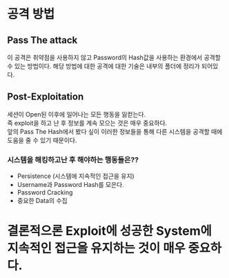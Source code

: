 # 공격 방법

## Pass The attack
이 공격은 취약점을 사용하지 않고 Password의 Hash값을 사용하는 환경에서 공격할 수 있는 방법이다.
해당 방법에 대한 공격에 대한 기술은 내부의 폴더에 정리가 되어있다.
</br>

## Post-Exploitation
세션이 Open된 이후에 일어나는 모든 행동을 잃컫는다.  
즉 exploit을 하고 난 후 정보를 계속 모으는 것은 매우 중요하다.  
앞의 Pass The Hash에서 봤다 싶이 이러한 정보들을 통해 다른 시스템을 공격할 때에 도움을 줄 수 있기 때문이다.

### 시스템을 해킹하고난 후 해야하는 행동들은??
+ Persistence (시스템에 지속적인 접근을 유지)
+ Username과 Password Hash를 모은다.
+ Password Cracking
+ 중요한 Data의 수집

# 결론적으론 Exploit에 성공한 System에 지속적인 접근을 유지하는 것이 매우 중요하다.
